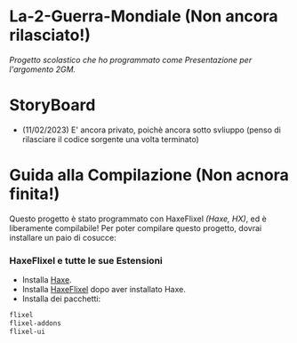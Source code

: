 # La-2-Guerra-Mondiale (Non ancora rilasciato!)
_Progetto scolastico che ho programmato come Presentazione per l'argomento 2GM._

# StoryBoard
- (11/02/2023) E' ancora privato, poichè ancora sotto svliuppo (penso di rilasciare il codice sorgente una volta terminato)


# Guida alla Compilazione (Non acnora finita!)
Questo progetto è stato programmato con HaxeFlixel *(Haxe, HX)*, ed è liberamente compilabile!
Per poter compilare questo progetto, dovrai installare un paio di cosucce:

### HaxeFlixel e tutte le sue Estensioni
- Installa [Haxe](https://haxe.org/download/).
- Installa [HaxeFlixel](https://haxeflixel.com/documentation/install-haxeflixel/) dopo aver installato Haxe.
- Installa dei pacchetti:
 ```cmd 
flixel
flixel-addons
flixel-ui
 ```
